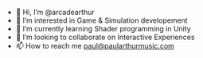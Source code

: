 - 👋 Hi, I’m @arcadearthur
- 👀 I’m interested in Game & Simulation developement
- 🌱 I’m currently learning Shader programming in Unity
- 💞️ I’m looking to collaborate on Interactive Experiences
- 📫 How to reach me paul@paularthurmusic.com

<!---
arcadearthur/arcadearthur is a ✨ special ✨ repository because its `README.md` (this file) appears on your GitHub profile.
You can click the Preview link to take a look at your changes.
--->

